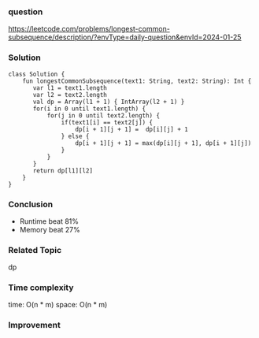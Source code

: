### question
https://leetcode.com/problems/longest-common-subsequence/description/?envType=daily-question&envId=2024-01-25

### Solution
```
class Solution {
    fun longestCommonSubsequence(text1: String, text2: String): Int {
       var l1 = text1.length
       var l2 = text2.length
       val dp = Array(l1 + 1) { IntArray(l2 + 1) }
       for(i in 0 until text1.length) {
           for(j in 0 until text2.length) {
               if(text1[i] == text2[j]) {
                   dp[i + 1][j + 1] =  dp[i][j] + 1 
               } else {
                   dp[i + 1][j + 1] = max(dp[i][j + 1], dp[i + 1][j])
               }
           }
       }
       return dp[l1][l2]
    }
}
```
### Conclusion
- Runtime beat 81% 
- Memory beat 27%

### Related Topic
dp

### Time complexity
time: O(n * m) 
space: O(n * m)

### Improvement